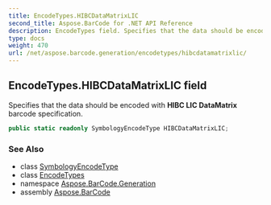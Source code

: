 ```yaml
---
title: EncodeTypes.HIBCDataMatrixLIC
second_title: Aspose.BarCode for .NET API Reference
description: EncodeTypes field. Specifies that the data should be encoded with HIBC LIC DataMatrix barcode specification
type: docs
weight: 470
url: /net/aspose.barcode.generation/encodetypes/hibcdatamatrixlic/
---
```

## EncodeTypes.HIBCDataMatrixLIC field

Specifies that the data should be encoded with **HIBC LIC DataMatrix** barcode specification.

```csharp
public static readonly SymbologyEncodeType HIBCDataMatrixLIC;
```

### See Also

* class [SymbologyEncodeType](../../symbologyencodetype/)
* class [EncodeTypes](../)
* namespace [Aspose.BarCode.Generation](../../encodetypes/)
* assembly [Aspose.BarCode](../../../)


